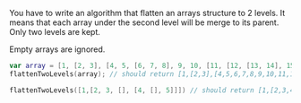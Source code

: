 You have to write an algorithm that flatten an arrays structure to 2 levels. It means that each array under the second level will be merge to its parent. Only two levels are kept.

Empty arrays are ignored.

```swift
var array = [1, [2, 3], [4, 5, [6, 7, 8], 9, 10, [11, [12, [13, 14], 15], 16], 17], 18];
flattenTwoLevels(array); // should return [1,[2,3],[4,5,6,7,8,9,10,11,12,13,14,15,16,17], 18]

flattenTwoLevels([1,[2, 3, [], [4, [], 5]]]) // should return [1,[2,3,4,5]]
```
